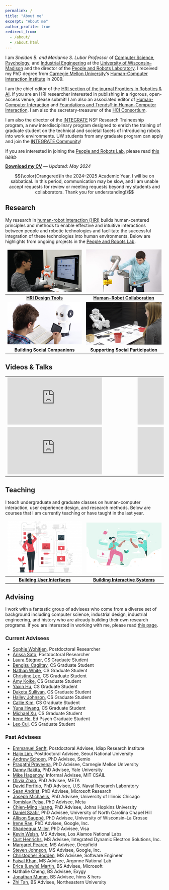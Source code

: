 ```yaml
---
permalink: /
title: "About me"
excerpt: "About me"
author_profile: true
redirect_from: 
  - /about/
  - /about.html
---
```


I am *Sheldon B. and Marianne S. Lubar Professor* of [Computer Science](http://cs.wisc.edu/), [Psychology](http://psych.wisc.edu/), and [Industrial Engineering](http://www.engr.wisc.edu/isye.html) at the [University of Wisconsin–Madison](http://wisc.edu/) and the director of the [People and Robots Laboratory](http://peopleandrobots.wisc.edu/). I received my PhD degree from [Carnegie Mellon University](http://cmu.edu/)‘s [Human-Computer Interaction Institute](http://hcii.cs.cmu.edu/) in 2009.

I am the chief editor of the [HRI section of the journal Frontiers in Robotics & AI](https://www.frontiersin.org/journals/robotics-and-ai/sections/human-robot-interaction#). If you are an HRI researcher interested in publishing in a rigorous, open-access venue, please submit! I am also an associated editor of [Human-Computer Interaction](https://www.tandfonline.com/toc/hhci20/current) and [Foundations and Trends® in Human-Computer Interaction](https://www.nowpublishers.com/HCI). I am also the secretary-treasurer of the [HCI Consortium](http://hcic.org/).

I am also the director of the [INTEGRATE](https://integrate.wisc.edu) NSF Research Traineeship program, a new interdisciplinary program designed to enrich the training of graduate student on the technical and societal facets of introducing robots into work environments. UW students from any graduate program can apply and join the [INTEGRATE Community](https://integrate.wisc.edu/seminars/)!

If you are interested in joining the [People and Robots Lab](http://peopleandrobots.wisc.edu), please read [this page](/joining).

<strong><a href="https://drive.google.com/file/d/1kZTBYSQD8kDWCc3xCE8sdRgmK28cthJl/view?usp=sharing" target="_blank">Download my CV</a></strong> — _Updated: May 2024_

$${\color{Orangered}In the 2024–2025 Academic Year, I will be on sabbatical. In this period, communication may be slow, and I am unable accept requests for review or meeting requests beyond my students and collaborators. Thank you for understanding!}$$

## Research

My research in [human-robot interaction (HRI)](https://en.wikipedia.org/wiki/Human–robot_interaction) builds human-centered principles and methods to enable effective and intuitive interactions between people and robotic technologies and facilitate the successful integration of these technologies into human environments. Below are highlights from ongoing projects in the [People and Robots Lab](http://peopleandrobots.wisc.edu/).

<style>
table, td, th, tr {
   border: none;
}
thead {
   background-color: rgba(0, 0, 0, 0.0);
   border-bottom: 0px;
}
tr.border-bottom {
   border-bottom: 0px;
}
</style>

| [![](../images/Programming.png)](/portfolio/portfolio-1) | [![](../images/20180824_Robotics_112-980x608.jpg)](/portfolio/portfolio-2) |
| :-: | :-: |
| **[HRI Design Tools](/portfolio/portfolio-1)** | **[Human-Robot Collaboration](/portfolio/portfolio-2)** | 
| [![](../images/Educational-Robots.png)](/portfolio/portfolio-3) | [![](../images/TBI-Research.jpg)](/portfolio/portfolio-4) |
| **[Building Social Companions](/portfolio/portfolio-3)** | **[Supporting Social Participation](/portfolio/portfolio-4)** |

## Videos & Talks

<style>
table, td, th, tr {
   border: none;
}
thead {
   background-color: rgba(0, 0, 0, 0.0);
   border-bottom: 0px;
}
tr.border-bottom {
   border-bottom: 0px;
}
</style>

<table>
    <tr>
      <td class="style24" style="width: 400px">
        <div id='outerdiv' style="width: 400px; overflow-x:hidden;">
          <iframe src="https://www.youtube.com/embed/mkq3Zn3tVvc?si=xJSOsx50AVAyqJv-" title="YouTube video player" frameborder="0" allow="accelerometer; autoplay; clipboard-write; encrypted-media; gyroscope; picture-in-picture; web-share" allowfullscreen></iframe>
          </div>
      </td>
      <td class="style24" style="width: 400px">
            <div id='outerdiv' style="width: 400px; overflow-x:hidden;">
                <iframe src="https://www.youtube.com/embed/videoseries?list=PLaIgLiq4gIuaA60oLfWalDrM91oA75mO-" title="YouTube video player" frameborder="0" allow="accelerometer; autoplay; clipboard-write; encrypted-media; gyroscope; picture-in-picture; web-share" allowfullscreen></iframe>
            </div>
        </td>
    </tr>
    <tr>
    <td class="style24" style="width: 400px">
        <div id='outerdiv' style="width: 400px; overflow-x:hidden;">
          <iframe src="https://www.youtube.com/embed/w2gu54f4tIU?si=7EQwdugrtbXKqFvP&amp;start=610" title="YouTube video player" frameborder="0" allow="accelerometer; autoplay; clipboard-write; encrypted-media; gyroscope; picture-in-picture; web-share" allowfullscreen></iframe>
          </div>
      </td>
        <td class="style24" style="width: 400px">
            <div id='outerdiv' style="width: 400px; overflow-x:hidden;">
                <iframe src="https://www.youtube.com/embed/videoseries?list=PLaIgLiq4gIuZykeHKBJFIYl4VZZ2PcZQc" title="YouTube video player" frameborder="0" allow="accelerometer; autoplay; clipboard-write; encrypted-media; gyroscope; picture-in-picture; web-share" allowfullscreen></iframe>
            </div>
        </td>
    </tr>
</table>


## Teaching

I teach undergraduate and graduate classes on human-computer interaction, user experience design, and research methods. Below are courses that I am currently teaching or have taught in the last year.

| [![](../images/ux-01-400x284.png)](/teaching/teaching-1) | [![](../images/6543438-400x267.jpg)](/teaching/teaching-3) |
| :-: | :-: |
| **[Building User Interfaces](/teaching/teaching-1)** | **[Building Interactive Systems](/teaching/teaching-3)** |

## Advising

I work with a fantastic group of advisees who come from a diverse set of background including computer science, industrial design, industrial engineering, and history who are already building their own research programs. If you are interested in working with me, please read [this page](/joining/).

### Current Advisees
- [Sophie Wohltjen](https://www.linkedin.com/in/sophie-wohltjen-9b12b351), Postdoctoral Researcher
- [Arissa Sato](https://arissasato.com), Postdoctoral Researcher
- [Laura Stegner](https://www.laurastegner.com/), CS Graduate Student
- [Bengisu Cagiltay](https://bengisucagiltay.github.io/), CS Graduate Student
- [Nathan White](https://nathantwhite.com/), CS Graduate Student
- [Christine Lee](https://christineplee.github.io/), CS Graduate Student
- [Amy Koike](https://amykoike.notion.site/amykoike/Amy-Koike-s-Portfolio-25f2b3e0429e498183aa739b193fda01), CS Graduate Student
- [Yaxin Hu](https://www.edayaxin.com/about), CS Graduate Student
- [Dakota Sullivan](https://dakotasullivan.github.io/), CS Graduate Student
- [Hailey Johnson](https://haileyljohnson.github.io/), CS Graduate Student
- [Callie Kim](https://callie-kim.com/), CS Graduate Student
- [Yuna Hwang](https://yunahwang.github.io/), CS Graduate Student
- [Michael Xu](http://www.michaelfxu.com/), CS Graduate Student
- [Irene Ho](https://edpsych.education.wisc.edu/staff/ho-hui-ru/), Ed Psych Graduate Student
- [Leo Cui](https://wid.wisc.edu/people/leo-cui/), CS Graduate Student

### Past Advisees
- [Emmanuel Senft](https://emmanuel-senft.github.io/), Postdoctoral Advisee, Idiap Research Institute
- [Hajin Lim](https://www.hajinlim.com/), Postdoctoral Advisee, Seoul National University
- [Andrew Schoen](https://andrewjschoen.github.io/), PhD Advisee, Semio
- [Pragathi Praveena](https://pragathipraveena.com/), PhD Advisee, Carnegie Mellon University
- [Danny Rakita](https://dannyrakita.net/), PhD Advisee, Yale University
- [Mike Hagenow](https://www.hageneaux.com/), Informal Advisee, MIT CSAIL
- [Olivia Zhao](https://www.olivia-zhao.com/), PhD Advisee, META
- [David Porfirio](https://dporfirio.github.io/), PhD Advisee, U.S. Naval Research Laboratory
- [Sean Andrist](https://seanandrist.com/), PhD Advisee, Microsoft Research
- [Joseph Michaelis](https://jmich.people.uic.edu/), PhD Advisee, University of Illinois Chicago
- [Tomislav Pejsa](https://www.linkedin.com/in/tomislav-pejsa/), PhD Advisee, Meta
- [Chien-Ming Huang](https://www.cs.jhu.edu/~cmhuang/), PhD Advisee, Johns Hopkins University
- [Daniel Szafir](https://www.danszafir.com/), PhD Advisee, University of North Carolina Chapel Hill
- [Allison Sauppé](https://cs.uwlax.edu/~asauppe/), PhD Advisee, University of Wisconsin–La Crosse
- [Irene Rae](https://www.linkedin.com/in/irenerae/), PhD Advisee, Google, Inc.
- [Shadeequa Miller](https://www.linkedin.com/in/sdeemiller/), PhD Advisee, Visa
- [Kevin Welsh](https://www.linkedin.com/in/kevin-welsh-668140bb), MS Advisee, Los Alamos National Labs
- [Curt Henrichs](https://www.linkedin.com/in/curt-henrichs/), MS Advisee, Integrated Dynamic Electron Solutions, Inc.
- [Margaret Pearce](https://www.linkedin.com/in/margaretpearce/), MS Advisee, Deepfield
- [Steven Johnson](https://www.linkedin.com/in/steven-johnson-590274ba/), MS Advisee, Google, Inc.
- [Christopher Bodden](https://dblp.org/pid/190/3029.html), MS Advisee, Software Engineer
- [Faisal Khan](https://www.linkedin.com/in/faisalkhan83/), MS Advisee, Argonne National Lab
- [Erica (Lewis) Martin](https://www.linkedin.com/in/erica-martin-lewis-866080a5/), BS Advisee, Microsoft
- Nathalie Cheng, BS Advisee, Exygy
- [Jonathan Mumm](https://www.linkedin.com/in/jonathanrmumm/), BS Advisee, hims & hers
- [Zhi Tan](https://www.khoury.northeastern.edu/people/zhi-tan/), BS Advisee, Northeastern University
